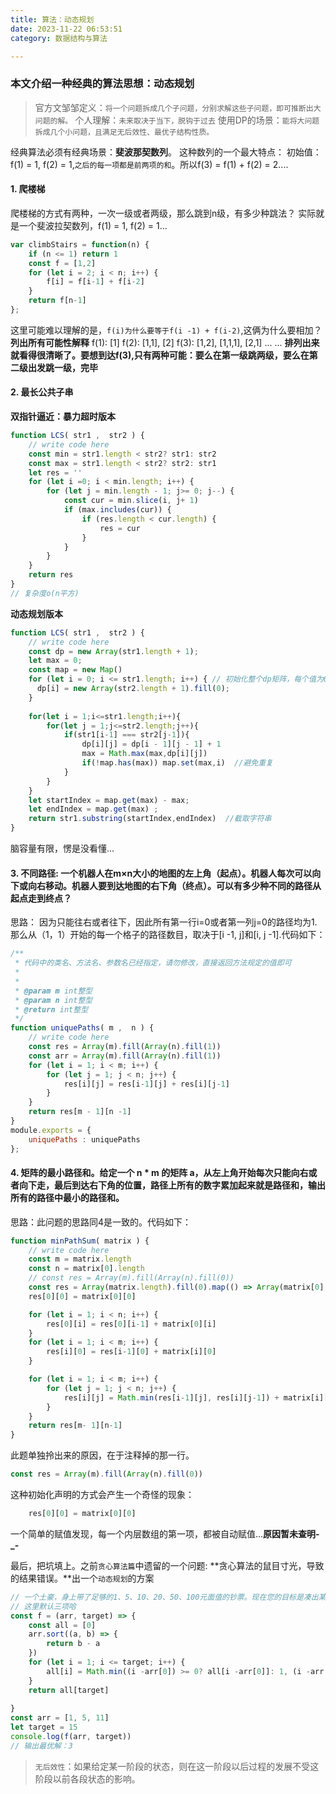 ```yaml
---
title: 算法：动态规划
date: 2023-11-22 06:53:51
category: 数据结构与算法

---
```


### 本文介绍一种经典的算法思想：动态规划
> 官方文邹邹定义：`将一个问题拆成几个子问题，分别求解这些子问题，即可推断出大问题的解。`
个人理解：`未来取决于当下，脱钩于过去`
使用DP的场景：`能将大问题拆成几个小问题，且满足无后效性、最优子结构性质。`

经典算法必须有经典场景：**斐波那契数列**。
这种数列的一个最大特点： 初始值：f(1) = 1, f(2) = 1,`之后的每一项都是前两项的和`。所以f(3) = f(1) + f(2) = 2....

#### 1. 爬楼梯
爬楼梯的方式有两种，一次一级或者两级，那么跳到n级，有多少种跳法？
实际就是一个斐波拉契数列，f(1) = 1, f(2) = 1...
```javascript
var climbStairs = function(n) {
    if (n <= 1) return 1
    const f = [1,2]
    for (let i = 2; i < n; i++) {
        f[i] = f[i-1] + f[i-2]
    }
    return f[n-1]
};
```
这里可能难以理解的是，`f(i)为什么要等于f(i -1) + f(i-2)`,这俩为什么要相加？**列出所有可能性解释** 
f(1): [1]
f(2): [1,1], [2]
f(3): [1,2], [1,1,1], [2,1]
...
...
**排列出来就看得很清晰了。要想到达f(3),只有两种可能：要么在第一级跳两级，要么在第二级出发跳一级，完毕**

#### 2. 最长公共子串
**双指针逼近：暴力超时版本**
```javascript
function LCS( str1 ,  str2 ) {
    // write code here
    const min = str1.length < str2? str1: str2
    const max = str1.length < str2? str2: str1
    let res = ''
    for (let i =0; i < min.length; i++) {
        for (let j = min.length - 1; j>= 0; j--) {
            const cur = min.slice(i, j+ 1)
            if (max.includes(cur)) {
                if (res.length < cur.length) {
                    res = cur
                }
            }
        }
    }
    return res
}
// 复杂度o(n平方)
```
**动态规划版本**
```javascript
function LCS( str1 ,  str2 ) {
    // write code here
    const dp = new Array(str1.length + 1);
    let max = 0;
    const map = new Map()
    for (let i = 0; i <= str1.length; i++) { // 初始化整个dp矩阵，每个值为0
      dp[i] = new Array(str2.length + 1).fill(0);
    }
     
    for(let i = 1;i<=str1.length;i++){
        for(let j = 1;j<=str2.length;j++){
            if(str1[i-1] === str2[j-1]){
                dp[i][j] = dp[i - 1][j - 1] + 1
                max = Math.max(max,dp[i][j])
                if(!map.has(max)) map.set(max,i)  //避免重复
            }
        }
    }
    let startIndex = map.get(max) - max;
    let endIndex = map.get(max) ;
    return str1.substring(startIndex,endIndex)  //截取字符串
}
```
脑容量有限，愣是没看懂...

#### 3. 不同路径: 一个机器人在m×n大小的地图的左上角（起点）。机器人每次可以向下或向右移动。机器人要到达地图的右下角（终点）。可以有多少种不同的路径从起点走到终点？

思路： 因为只能往右或者往下，因此所有第一行i=0或者第一列j=0的路径均为1.那么从（1，1）开始的每一个格子的路径数目，取决于[i -1, j]和[i, j -1].代码如下：
```javascript
/**
 * 代码中的类名、方法名、参数名已经指定，请勿修改，直接返回方法规定的值即可
 *
 * 
 * @param m int整型 
 * @param n int整型 
 * @return int整型
 */
function uniquePaths( m ,  n ) {
    // write code here
    const res = Array(m).fill(Array(n).fill(1))
    const arr = Array(m).fill(Array(n).fill(1))
    for (let i = 1; i < m; i++) {
        for (let j = 1; j < n; j++) {
            res[i][j] = res[i-1][j] + res[i][j-1]
        }
    }
    return res[m - 1][n -1]
}
module.exports = {
    uniquePaths : uniquePaths
};
```

#### 4. 矩阵的最小路径和。给定一个 n * m 的矩阵 a，从左上角开始每次只能向右或者向下走，最后到达右下角的位置，路径上所有的数字累加起来就是路径和，输出所有的路径中最小的路径和。
思路：此问题的思路同4是一致的。代码如下：

```javascript
function minPathSum( matrix ) {
    // write code here
    const m = matrix.length
    const n = matrix[0].length
    // const res = Array(m).fill(Array(n).fill(0))
    const res = Array(matrix.length).fill(0).map(() => Array(matrix[0].length).fill(0));
    res[0][0] = matrix[0][0]

    for (let i = 1; i < n; i++) {
        res[0][i] = res[0][i-1] + matrix[0][i] 
    }
    for (let i = 1; i < m; i++) {
        res[i][0] = res[i-1][0] + matrix[i][0] 
    }

    for (let i = 1; i < m; i++) {
        for (let j = 1; j < n; j++) {
            res[i][j] = Math.min(res[i-1][j], res[i][j-1]) + matrix[i][j]
        }
    }
    return res[m- 1][n-1]
}
```
此题单独拎出来的原因，在于注释掉的那一行。
```javascript
const res = Array(m).fill(Array(n).fill(0))
```

这种初始化声明的方式会产生一个奇怪的现象：
```javascript
    res[0][0] = matrix[0][0]
```
一个简单的赋值发现，每一个内层数组的第一项，都被自动赋值...**原因暂未查明-_-**


最后，把坑填上。之前`贪心算法篇`中遗留的一个问题: **贪心算法的鼠目寸光，导致的结果错误。**出一个`动态规划`的方案
```javascript
// 一个土豪，身上带了足够的1、5、10、20、50、100元面值的钞票。现在您的目标是凑出某个金额w，需要用到尽量少的钞票。
// 这里默认三项哈
const f = (arr, target) => {
    const all = [0]
    arr.sort((a, b) => {
        return b - a
    })
    for (let i = 1; i <= target; i++) {
        all[i] = Math.min((i -arr[0]) >= 0? all[i -arr[0]]: 1, (i -arr[1]) >= 0? all[i -arr[1]]: 1, (i -arr[2]) >= 0? all[i -arr[2]]: 1) + 1
    }
    return all[target]
    
}
const arr = [1, 5, 11]
let target = 15
console.log(f(arr, target))
// 输出最优解：3
```

> `无后效性`：如果给定某一阶段的状态，则在这一阶段以后过程的发展不受这阶段以前各段状态的影响。
